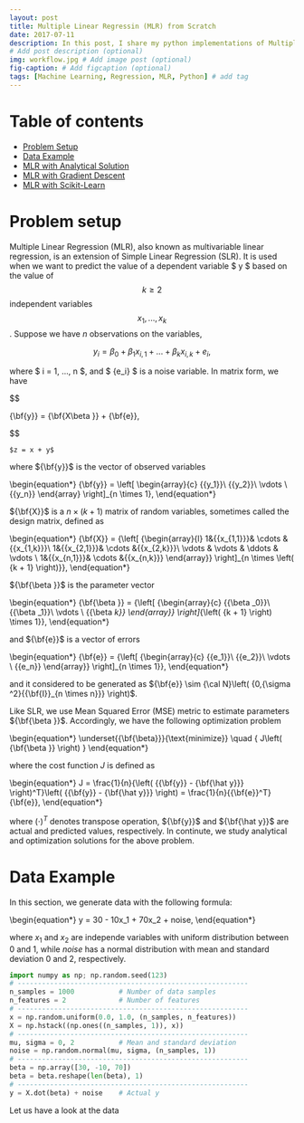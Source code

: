 ```yaml
---
layout: post
title: Multiple Linear Regressin (MLR) from Scratch
date: 2017-07-11 
description: In this post, I share my python implementations of Multiple Linear Regression (MLR) from scratch.
# Add post description (optional)
img: workflow.jpg # Add image post (optional)
fig-caption: # Add figcaption (optional)
tags: [Machine Learning, Regression, MLR, Python] # add tag
---
```


<script async
  src="//mathjax.rstudio.com/latest/MathJax.js?config=TeX-MML-AM_CHTML">
</script>

<h1>Table of contents</h1>
<ul>
    <li><a href="#Problem_setup">Problem Setup</a></li>   
    <li><a href="#Data">Data Example</a> </li>  
    <li><a href="#Analytical_solution">MLR with Analytical Solution</a></li>
    <li><a href="#Gradient_descent">MLR with Gradient Descent</a></li>
    <li><a href="#Scikit_learn">MLR with Scikit-Learn</a></li>
</ul> 







# Problem setup  <a name="Problem_setup"></a>

Multiple Linear Regression (MLR), also known as multivariable linear regression, is an extension of Simple Linear Regression (SLR). It is used when we want to predict the value of a dependent variable $ y $ based on the value of $$k \ge 2$$ independent variables $$x_1,...,x_k$$. Suppose we have $n$ observations on the variables,

$$
{y_i} = {\beta _0} + {\beta _1}{x_{i,1}} + ... + {\beta _k}{x_{i,k}} + {e_i},
$$

where $ i = 1, ..., n $, and $ {e_i} $ is a noise variable. In matrix form, we have

$$

{\bf{y}} = {\bf{X\beta }} + {\bf{e}},

$$

`$z = x + y$`

where ${\bf{y}}$ is the vector of observed variables

\begin{equation*}
{\bf{y}} = \left[ \begin{array}{c} 
{{y_1}}\\
{{y_2}}\\
 \vdots \\
{{y_n}} 
\end{array} \right]_{n \times 1},
\end{equation*}

${\bf{X}}$ is a ${n \times \left( {k + 1} \right)}$ matrix of random variables, sometimes called the design matrix, defined as

\begin{equation*}
{\bf{X}} = {\left[ {\begin{array}{l}
1&{{x_{1,1}}}& \cdots &{{x_{1,k}}}\\
1&{{x_{2,1}}}& \cdots &{{x_{2,k}}}\\
 \vdots & \vdots & \ddots & \vdots \\
1&{{x_{n,1}}}& \cdots &{{x_{n,k}}}
\end{array}} \right]_{n \times \left( {k + 1} \right)}},
\end{equation*}

${\bf{\beta }}$ is the parameter vector 

\begin{equation*}
{\bf{\beta }} = {\left[ {\begin{array}{c}
{{\beta _0}}\\
{{\beta _1}}\\
 \vdots \\
{{\beta _k}}
\end{array}} \right]_{\left( {k + 1} \right) \times 1}},
\end{equation*}

and ${\bf{e}}$ is a vector of errors

\begin{equation*}
{\bf{e}} = {\left[ {\begin{array}{c}
{{e_1}}\\
{{e_2}}\\
 \vdots \\
{{e_n}}
\end{array}} \right]_{n \times 1}},
\end{equation*}

and it considered to be generated as ${\bf{e}} \sim {\cal N}\left( {0,{\sigma ^2}{{\bf{I}}_{n \times n}}} \right)$.

Like SLR, we use Mean Squared Error (MSE) metric to estimate parameters ${\bf{\beta }}$. Accordingly, we have the following optimization problem

\begin{equation*}
\underset{{\bf{\beta}}}{\text{minimize}} \quad { J\left( {\bf{\beta }} \right) }
\end{equation*}

where the cost function $J$ is defined as

\begin{equation*}
J = \frac{1}{n}{\left( {{\bf{y}} - {\bf{\hat y}}} \right)^T}\left( {{\bf{y}} - {\bf{\hat y}}} \right) = \frac{1}{n}{{\bf{e}}^T}{\bf{e}},
\end{equation*}

where ${\left( \cdot \right)^{T}}$ denotes transpose operation, ${\bf{y}}$ and ${\bf{\hat y}}$ are actual and predicted values, respectively. In continute, we study analytical and optimization solutions for the above problem.

# Data Example <a name="Data"></a>

In this section, we generate data with the following formula:

\begin{equation*}
y = 30 - 10x_1 + 70x_2 + noise,
\end{equation*}

where $x_1$ and $x_2$ are independe variables with uniform distribution between 0 and 1, while $noise$ has a normal distribution with mean and standard deviation 0 and 2, respectively.


```python
import numpy as np; np.random.seed(123)
# ---------------------------------------------------------
n_samples = 1000           # Number of data samples
n_features = 2             # Number of features
# ---------------------------------------------------------
x = np.random.uniform(0.0, 1.0, (n_samples, n_features))
X = np.hstack((np.ones((n_samples, 1)), x)) 
# ---------------------------------------------------------
mu, sigma = 0, 2           # Mean and standard deviation
noise = np.random.normal(mu, sigma, (n_samples, 1))
# ---------------------------------------------------------
beta = np.array([30, -10, 70])
beta = beta.reshape(len(beta), 1)
# ---------------------------------------------------------
y = X.dot(beta) + noise    # Actual y
```

Let us have a look at the data


